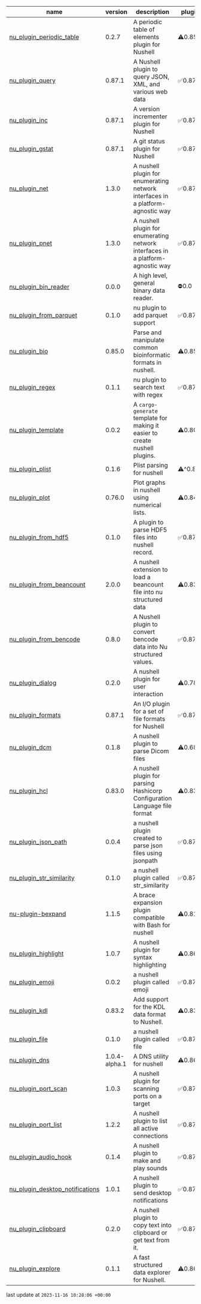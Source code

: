 |name|version|description|plugin|protocol|
|-|-|-|-|-|
|[nu_plugin_periodic_table](https://github.com/JosephTLyons/nu_plugin_periodic_table)|0.2.7|A periodic table of elements plugin for Nushell|⚠️0.85.0|⚠️0.85.0|
|[nu_plugin_query](https://github.com/nushell/nushell/tree/main/crates/nu_plugin_query)|0.87.1|A Nushell plugin to query JSON, XML, and various web data|✅0.87.1|✅0.87.1|
|[nu_plugin_inc](https://github.com/nushell/nushell/tree/main/crates/nu_plugin_inc)|0.87.1|A version incrementer plugin for Nushell|✅0.87.1|✅0.87.1|
|[nu_plugin_gstat](https://github.com/nushell/nushell/tree/main/crates/nu_plugin_gstat)|0.87.1|A git status plugin for Nushell|✅0.87.1|✅0.87.1|
|[nu_plugin_net](https://github.com/fennewald/nu_plugin_net)|1.3.0|A nushell plugin for enumerating network interfaces in a platform-agnostic way|✅0.87.0|✅0.87.0|
|[nu_plugin_pnet](https://github.com/fdncred/nu_plugin_pnet)|1.3.0|A nushell plugin for enumerating network interfaces in a platform-agnostic way|✅0.87.1|✅0.87.1|
|[nu_plugin_bin_reader](https://github.com/WindSoilder/nu_plugin_bin_reader)|0.0.0|A high level, general binary data reader.|⛔0.0|⛔0.0|
|[nu_plugin_from_parquet](https://github.com/fdncred/nu_plugin_from_parquet)|0.1.0|nu plugin to add parquet support|✅0.87.1|✅0.87.1|
|[nu_plugin_bio](https://github.com/Euphrasiologist/nu_plugin_bio)|0.85.0|Parse and manipulate common bioinformatic formats in nushell.|⚠️0.85.0|⚠️0.85.0|
|[nu_plugin_regex](https://github.com/fdncred/nu_plugin_regex)|0.1.1|nu plugin to search text with regex|✅0.87.1|✅0.87.1|
|[nu_plugin_template](https://github.com/fdncred/nu_plugin_template)|0.0.2|A `cargo-generate` template for making it easier to create nushell plugins.|⚠️0.80.0|⚠️0.80.0|
|[nu_plugin_plist](https://github.com/ayax79/nu_plugin_plist)|0.1.6|Plist parsing for nushell|⚠️^0.83|⚠️^0.83|
|[nu_plugin_plot](https://github.com/Euphrasiologist/nu_plugin_plot)|0.76.0|Plot graphs in nushell using numerical lists.|⚠️0.84.0|⚠️0.84.0|
|[nu_plugin_from_hdf5](https://github.com/Berrysoft/nu_plugin_from_hdf5)|0.1.0|A plugin to parse HDF5 files into nushell record.|✅0.87|✅0.87|
|[nu_plugin_from_beancount](https://github.com/jcornaz/nu_plugin_from_beancount)|2.0.0|A nushell extension to load a beancount file into nu structured data|⚠️0.83.0|⚠️0.83.0|
|[nu_plugin_from_bencode](https://github.com/bluk/nu_plugin_from_bencode)|0.8.0|A Nushell plugin to convert bencode data into Nu structured values.|✅0.87.0|✅0.87.0|
|[nu_plugin_dialog](https://github.com/Trivernis/nu-plugin-dialog)|0.2.0|A nushell plugin for user interaction|⚠️0.78.0|⚠️0.78.0|
|[nu_plugin_formats](https://github.com/nushell/nushell/tree/main/crates/nu_plugin_formats)|0.87.1|An I/O plugin for a set of file formats for Nushell|✅0.87.1|✅0.87.1|
|[nu_plugin_dcm](https://github.com/realcundo/nu_plugin_dcm)|0.1.8|A nushell plugin to parse Dicom files|⚠️0.68|⚠️0.68|
|[nu_plugin_hcl](https://github.com/Yethal/nu_plugin_hcl)|0.83.0|A nushell plugin for parsing Hashicorp Configuration Language file format|⚠️0.83.0|⚠️0.83.0|
|[nu_plugin_json_path](https://github.com/fdncred/nu_plugin_json_path)|0.0.4|a nushell plugin created to parse json files using jsonpath|✅0.87.1|✅0.87.1|
|[nu_plugin_str_similarity](https://github.com/fdncred/nu_plugin_str_similarity)|0.1.0|a nushell plugin called str_similarity|✅0.87.1|✅0.87.1|
|[nu-plugin-bexpand](https://codeberg.org/Taywee/nu-plugin-bexpand)|1.1.5|A brace expansion plugin compatible with Bash for nushell|⚠️0.81.0|⚠️0.81.0|
|[nu_plugin_highlight](https://github.com/cptpiepmatz/nu-plugin-highlight)|1.0.7|A nushell plugin for syntax highlighting|⚠️0.86|⚠️0.86|
|[nu_plugin_emoji](https://github.com/fdncred/nu_plugin_emoji)|0.0.2|a nushell plugin called emoji|✅0.87.1|✅0.87.1|
|[nu_plugin_kdl](https://github.com/amtoine/nu_plugin_kdl)|0.83.2|Add support for the KDL data format to Nushell.|⚠️0.83.2|⚠️0.83.2|
|[nu_plugin_file](https://github.com/fdncred/nu_plugin_file)|0.1.0|a nushell plugin called file|✅0.87.1|✅0.87.1|
|[nu_plugin_dns](https://github.com/dead10ck/nu_plugin_dns)|1.0.4-alpha.1|A DNS utility for nushell|⚠️0.86.0|⚠️0.86.0|
|[nu_plugin_port_scan](https://github.com/FMotalleb/nu_plugin_port_scan)|1.0.3|A nushell plugin for scanning ports on a target|✅0.87.0|✅0.87.0|
|[nu_plugin_port_list](https://github.com/FMotalleb/nu_plugin_port_list)|1.2.2|A nushell plugin to list all active connections|✅0.87.0|✅0.87.0|
|[nu_plugin_audio_hook](https://github.com/FMotalleb/nu_plugin_audio_hook)|0.1.4|A nushell plugin to make and play sounds|✅0.87.0|✅0.87.0|
|[nu_plugin_desktop_notifications](https://github.com/FMotalleb/nu_plugin_desktop_notifications)|1.0.1|A nushell plugin to send desktop notifications|✅0.87.0|✅0.87.0|
|[nu_plugin_clipboard](https://github.com/FMotalleb/nu_plugin_clipboard)|0.2.0|A nushell plugin to copy text into clipboard or get text from it.|✅0.87.0|✅0.87.0|
|[nu_plugin_explore](https://github.com/amtoine/nu_plugin_explore)|0.1.1|A fast structured data explorer for Nushell.|⚠️0.86.0|⚠️0.86.0|

last update at `2023-11-16 10:28:06 +00:00`
